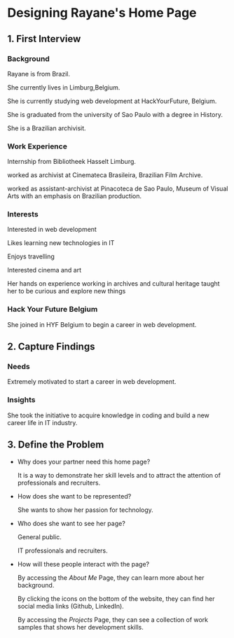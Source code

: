 # Designing Rayane's Home Page

## 1. First Interview

### Background

Rayane is from Brazil.

She currently lives in Limburg,Belgium.

She is currently studying web development at HackYourFuture, Belgium.

She is graduated from the university of Sao Paulo with a degree in History.

She is a Brazilian archivisit.

### Work Experience

Internship from Bibliotheek Hasselt Limburg.

worked as archivist at Cinemateca Brasileira, Brazilian Film Archive.

worked as assistant-archivist at Pinacoteca de Sao Paulo, Museum of Visual Arts with an emphasis on Brazilian production.

### Interests

Interested in web development

Likes learning new technologies in IT

Enjoys travelling

Interested cinema and art

Her hands on experience working in archives and cultural heritage taught her to be curious and explore new things

### Hack Your Future Belgium

She joined in HYF Belgium to begin a career in web development.

## 2. Capture Findings

### Needs

Extremely motivated to start a career in web development.

### Insights

She took the initiative to acquire knowledge in coding and build a new career life in IT industry.

## 3. Define the Problem

- Why does your partner need this home page?

  It is a way to demonstrate her skill levels and to attract the attention of professionals and recruiters.

- How does she want to be represented?

  She wants to show her passion for technology.

- Who does she want to see her page?

  General public.

  IT professionals and recruiters.

- How will these people interact with the page?

  By accessing the _About Me_ Page, they can learn more about her background.

  By clicking the icons on the bottom of the website, they can find her social media links (Github, LinkedIn).

  By accessing the _Projects_ Page, they can see a collection of work samples that shows her development skills.
